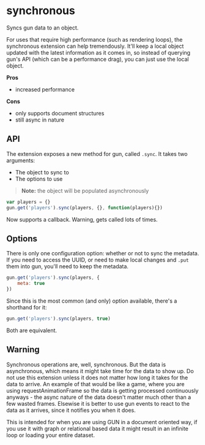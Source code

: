 # synchronous
Syncs gun data to an object.

For uses that require high performance (such as rendering loops), the synchronous extension can help tremendously. It'll keep a local object updated with the latest information as it comes in, so instead of querying gun's API (which can be a performance drag), you can just use the local object.

**Pros**
 - increased performance

**Cons**
 - only supports document structures
 - still async in nature

## API
The extension exposes a new method for gun, called `.sync`. It takes two arguments:

 - The object to sync to
 - The options to use

> **Note:** the object will be populated asynchronously

```javascript
var players = {}
gun.get('players').sync(players, {}, function(players){})
```

Now supports a callback. Warning, gets called lots of times.

## Options
There is only one configuration option: whether or not to sync the metadata. If you need to access the UUID, or need to make local changes and `.put` them into gun, you'll need to keep the metadata.

```javascript
gun.get('players').sync(players, {
	meta: true
})
```

Since this is the most common (and only) option available, there's a shorthand for it:

```javascript
gun.get('players').sync(players, true)
```

Both are equivalent.

## Warning

Synchronous operations are, well, synchronous. But the data is asynchronous, which means it might take time for the data to show up. Do not use this extension unless it does not matter how long it takes for the data to arrive. An example of that would be like a game, where you are using requestAnimationFrame so the data is getting processed continuously anyways - the async nature of the data doesn't matter much other than a few wasted frames. Elsewise it is better to use gun events to react to the data as it arrives, since it notifies you when it does.

This is intended for when you are using GUN in a document oriented way, if you use it with graph or relational based data it might result in an infinite loop or loading your entire dataset.
